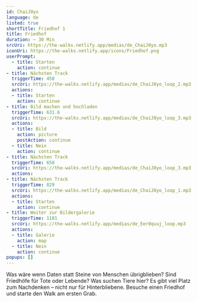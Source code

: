 ```yaml
---
id: ChaiJ0yo
language: de
listed: true
shortTitle: Friedhof 1
title: Friedhof
duration: ~ 30 Min
srcUri: https://the-walks.netlify.app/medias/de_ChaiJ0yo.mp3
iconUri: https://the-walks.netlify.app/icons/Friedhof.png
userPrompt:
  - title: Starten
    action: continue
- title: Nächsten Track
  triggerTime: 450
  srcUri: https://the-walks.netlify.app/medias/de_ChaiJ0yo_loop_2.mp3
  actions:
  - title: Starten
    action: continue
- title: Bild machen und hochladen
  triggerTime: 631.6
  srcUri: https://the-walks.netlify.app/medias/de_ChaiJ0yo_loop_3.mp3
  actions:
  - title: Bild
    action: picture
    postAction: continue
  - title: Nein
    action: continue
- title: Nächsten Track
  triggerTime: 658
  srcUri: https://the-walks.netlify.app/medias/de_ChaiJ0yo_loop_3.mp3
  actions:
- title: Nächsten Track
  triggerTime: 829
  srcUri: https://the-walks.netlify.app/medias/de_ChaiJ0yo_loop_1.mp3
  actions: 
  - title: Starten
    action: continue
- title: Weiter zur Bildergalerie
  triggerTime: 1101
  srcUri: https://the-walks.netlify.app/medias/de_Eer0quuj_loop.mp3
  actions:
  - title: Galerie
    action: map
  - title: Nein
    action: continue
popups: []
---
```

Was wäre wenn Daten statt Steine von Menschen übrigblieben? Sind Friedhöfe für Tote oder Lebende? Was suchen Tiere hier? Es gibt viel Platz zum Nachdenken – nicht nur für Hinterbliebene. Besuche einen Friedhof und starte den Walk am ersten Grab. 

